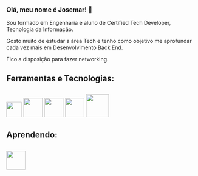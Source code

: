 ### Olá, meu nome é Josemar! 👋

Sou formado em Engenharia e aluno de Certified Tech Developer, Tecnologia da Informação.

Gosto muito de estudar a área Tech e tenho como objetivo me aprofundar cada vez mais em Desenvolvimento Back End.

Fico a disposição para fazer networking.



## Ferramentas e Tecnologias:
## <img src="https://cdn.jsdelivr.net/gh/devicons/devicon/icons/javascript/javascript-original.svg" width="40" height="40"/> <img src="https://cdn.jsdelivr.net/gh/devicons/devicon/icons/git/git-original-wordmark.svg" width="50" height="50"/> <img src="https://cdn.jsdelivr.net/gh/devicons/devicon/icons/mysql/mysql-original-wordmark.svg" width="50" height="50"/> <img src="https://cdn.jsdelivr.net/gh/devicons/devicon/icons/docker/docker-original-wordmark.svg" width="50" height="50"/> <img src="https://cdn.jsdelivr.net/gh/devicons/devicon/icons/amazonwebservices/amazonwebservices-original-wordmark.svg" width="60" height="60"/>
          
            
            
## Aprendendo:
## <img src="https://cdn.jsdelivr.net/gh/devicons/devicon/icons/java/java-original-wordmark.svg" width="50" height="50"/>
            
                  
            
          
          
          

            
